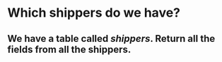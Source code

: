 # Which shippers do we have?

## We have a table called *shippers*. Return all the fields from all the shippers.